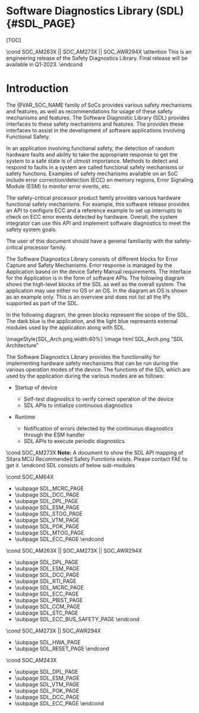 # Software Diagnostics Library (SDL) {#SDL_PAGE}

[TOC]

\cond SOC_AM263X || SOC_AM273X || SOC_AWR294X
\attention This is an engineering release of the Safety Diagnostics Library. Final release will be available in Q1-2023.
\endcond

# Introduction

The @VAR_SOC_NAME family of SoCs provides various safety mechanisms and features, as well as recommendations for usage of these safety mechanisms and features. The Software Diagnostic Library (SDL) provides interfaces to these safety mechanisms and features. The provides these interfaces to assist in the development of software applications involving Functional Safety.

In an application involving functional safety, the detection of random hardware faults and ability to take the appropriate response to get the system to a safe state is of utmost importance. Methods to detect and respond to faults in a system are called functional safety mechanisms or safety functions. Examples of safety mechanisms available on an SoC include error correction/detection (ECC) on memory regions, Error Signaling Module (ESM) to monitor error events, etc.

The safety-critical processor product family provides various hardware functional safety mechanisms. For example, this software release provides an API to configure ECC and a reference example to set up interrupts to check on ECC error events detected by hardware. Overall, the system integrator can use this API and implement software diagnostics to meet the safety system goals.

The user of this document should have a general familiarity with the safety-critical processor family.

The Software Diagnostics Library consists of different blocks for Error Capture and Safety Mechanisms. Error response is managed by the Application based on the device Safety Manual requirements. The interface for the Application is in the form of software APIs. The following diagram shows the high-level blocks of the SDL as well as the overall system. The application may use either no OS or an OS. In the diagram an OS is shown as an example only. This is an overview and does not list all the IPs supported as part of the SDL.

In the following diagram, the green blocks represent the scope of the SDL. The dark blue is the application, and the light blue represents external modules used by the application along with SDL.

\imageStyle{SDL_Arch.png,width:60%}
\image html SDL_Arch.png "SDL Architecture"

The Software Diagnostics Library provides the functionality for implementing hardware safety mechanisms that can be run during the various operation modes of the device. The functions of the SDL which are used by the application during the various modes are as follows:

- Startup of device
	- Self-test diagnostics to verify correct operation of the device
	- SDL APIs to initialize continuous diagnostics

- Runtime
	- Notification of errors detected by the continuous diagnostics through the ESM handler
	- SDL APIs to execute periodic diagnostics

\cond SOC_AM273X
**Note:** A document to show the SDL API mapping of Sitara MCU Recommended Safety Functions exists. Please contact FAE to get it.
\endcond
SDL consists of below sub-modules

\cond SOC_AM64X
- \subpage SDL_MCRC_PAGE
- \subpage SDL_DCC_PAGE
- \subpage SDL_DPL_PAGE
- \subpage SDL_ESM_PAGE
- \subpage SDL_STOG_PAGE
- \subpage SDL_VTM_PAGE
- \subpage SDL_POK_PAGE
- \subpage SDL_MTOG_PAGE
- \subpage SDL_ECC_PAGE
\endcond

\cond SOC_AM263X || SOC_AM273X || SOC_AWR294X
- \subpage SDL_DPL_PAGE
- \subpage SDL_ESM_PAGE
- \subpage SDL_DCC_PAGE
- \subpage SDL_RTI_PAGE
- \subpage SDL_MCRC_PAGE
- \subpage SDL_ECC_PAGE
- \subpage SDL_PBIST_PAGE
- \subpage SDL_CCM_PAGE
- \subpage SDL_STC_PAGE
- \subpage SDL_ECC_BUS_SAFETY_PAGE
\endcond


\cond SOC_AM273X || SOC_AWR294X
- \subpage SDL_HWA_PAGE
- \subpage SDL_RESET_PAGE
\endcond

\cond SOC_AM243X
- \subpage SDL_DPL_PAGE
- \subpage SDL_ESM_PAGE
- \subpage SDL_VTM_PAGE
- \subpage SDL_POK_PAGE
- \subpage SDL_DCC_PAGE
- \subpage SDL_ECC_PAGE
\endcond
